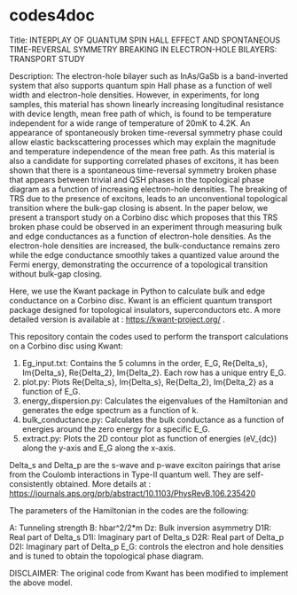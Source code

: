 # codes4doc

Title: INTERPLAY OF QUANTUM SPIN HALL EFFECT AND SPONTANEOUS TIME-REVERSAL SYMMETRY BREAKING IN ELECTRON-HOLE BILAYERS: TRANSPORT STUDY

Description: The electron-hole bilayer such as InAs/GaSb is a band-inverted system that also supports quantum spin Hall phase as a function of well width and electron-hole densities. However, in experiments, for long samples, this material has shown linearly increasing longitudinal resistance with device length, mean free path of which, is found to be temperature independent for a wide range of temperature of $20$mK to $4.2$K. An appearance of spontaneously broken time-reversal symmetry phase could allow elastic backscattering processes which may explain the magnitude and temperature independence of the mean free path. As this material is also a candidate for supporting correlated phases of excitons, it has been shown that there is a spontaneous time-reversal symmetry broken phase that appears between trivial and QSH phases in the topological phase diagram as a function of increasing electron-hole densities. The breaking of TRS due to the presence of excitons, leads to an unconventional topological transition where the bulk-gap closing is absent. In the paper below, we present a transport study on a Corbino disc which proposes that this TRS broken phase could be observed in an experiment through measuring bulk and edge conductances as a function of electron-hole densities. As the electron-hole densities are increased, the bulk-conductance remains zero while the edge conductance smoothly takes a quantized value around the Fermi energy, demonstrating the occurrence of a topological transition without bulk-gap closing. 

Here, we use the Kwant package in Python to calculate bulk and edge conductance on a Corbino disc. Kwant is an efficient quantum transport package designed for topological insulators, superconductors etc. A more detailed version is available at : https://kwant-project.org/ . 

This repository contain the codes used to perform the transport calculations on a Corbino disc using Kwant:
1. Eg_input.txt: Contains the 5 columns in the order, E_G, Re{Delta_s}, Im{Delta_s}, Re{Delta_2}, Im{Delta_2}. Each row has a unique entry E_G. 
2. plot.py: Plots Re{Delta_s}, Im{Delta_s}, Re{Delta_2}, Im{Delta_2} as a function of E_G.
3. energy_dispersion.py: Calculates the eigenvalues of the Hamiltonian and generates the edge spectrum as a function of k.
4. bulk_conductance.py: Calculates the bulk conductance as a function of energies around the zero energy for a specific E_G.
5. extract.py: Plots the 2D contour plot as function of energies (eV_{dc}) along the y-axis and E_G along the x-axis.

Delta_s and Delta_p are the s-wave and p-wave exciton pairings that arise from the Coulomb interactions in Type-II quantum well. They are self-consistently obtained. More details at : https://journals.aps.org/prb/abstract/10.1103/PhysRevB.106.235420

The parameters of the Hamiltonian in the codes are the following:

A: Tunneling strength
B: hbar^2/2*m
Dz: Bulk inversion asymmetry
D1R: Real part of Delta_s
D1I: Imaginary part of Delta_s
D2R: Real part of Delta_p
D2I: Imaginary part of Delta_p
E_G: controls the electron and hole densities and is tuned to obtain the topological phase diagram. 


DISCLAIMER: The original code from Kwant has been modified to implement the above model. 




   








